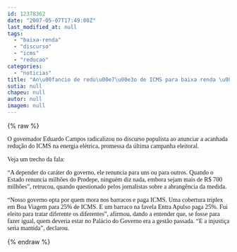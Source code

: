 ```yaml
---
id: 12378362
date: "2007-05-07T17:49:00Z"
last_modified_at: null
tags:
  - "baixa-renda"
  - "discurso"
  - "icms"
  - "reducao"
categories:
  - "noticias"
title: "An\u00fancio de redu\u00e7\u00e3o de ICMS para baixa renda \u00e9 marcado por discurso populista"
sutia: null
chapeu: null
autor: null
imagem: null
---
```

{% raw %}
<p><P><FONT face=Verdana>O governador Eduardo Campos radicalizou no discurso populista ao anunciar a acanhada redução do ICMS na energia elétrica, promessa da última campanha eleitoral.</FONT></P></p>
<p><P><FONT face=Verdana>Veja um trecho da fala:</FONT></P></p>
<p><P><FONT face=Verdana>“A depender do caráter do governo, ele renuncia para uns ou para outros. Quando o Estado renuncia milhões do Prodepe, ninguém diz nada, embora sejam mais de R$ 700 milhões”, retrucou, quando questionado pelos jornalistas sobre a abrangência da medida.</FONT></P></p>
<p><P><FONT face=Verdana>“Nosso governo opta por quem mora nos barracos e paga ICMS. Uma cobertura triplex em Boa Viagem para 25% de ICMS. E um barraco na favela Entra Apulso paga 25%. Fui eleito para tratar diferente os diferentes”, afirmou, dando a entender que, se fosse para fazer igual, quem deveria estar no Palácio do Governo era a gestão passada. “E a injustiça seria mantida”, declarou.</FONT></P> </p>
{% endraw %}